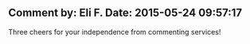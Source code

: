 Comment by: Eli F. Date: 2015-05-24 09:57:17
----------
Three cheers for your independence from commenting services!
